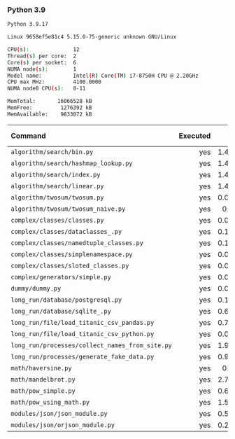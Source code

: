 ### **Python 3.9**

```bash
Python 3.9.17

Linux 9658ef5e81c4 5.15.0-75-generic unknown GNU/Linux

CPU(s):              12
Thread(s) per core:  2
Core(s) per socket:  6
NUMA node(s):        1
Model name:          Intel(R) Core(TM) i7-8750H CPU @ 2.20GHz
CPU max MHz:         4100.0000
NUMA node0 CPU(s):   0-11

MemTotal:       16066528 kB
MemFree:         1276392 kB
MemAvailable:    9833072 kB
```

| Command | Executed | Mean [s] | Stddev [s] | Median [s] | Min [s] | Max [s] | Memory [MB] |
|:---|---:|---:|---:|---:|---:|---:|---:|
| `algorithm/search/bin.py` | yes | 1.42989 | 0.02233 | 1.43403 | 1.40013 | 1.46244 | 29.59766 |
| `algorithm/search/hashmap_lookup.py` | yes | 1.44366 | 0.01612 | 1.44407 | 1.42367 | 1.47255 | 30.22305 |
| `algorithm/search/index.py` | yes | 1.44119 | 0.00712 | 1.44085 | 1.42973 | 1.45429 | 30.10937 |
| `algorithm/search/linear.py` | yes | 1.49391 | 0.01972 | 1.49649 | 1.46549 | 1.52727 | 31.00156 |
| `algorithm/twosum/twosum.py` | yes | 0.08554 | 0.00042 | 0.08544 | 0.08507 | 0.08648 | 22.4832 |
| `algorithm/twosum/twosum_naive.py` | yes | 0.0857 | 0.00042 | 0.08574 | 0.08505 | 0.08652 | 22.3 |
| `complex/classes/classes.py` | yes | 0.04751 | 0.0004 | 0.04765 | 0.04691 | 0.04803 | 22.5918 |
| `complex/classes/dataclasses_.py` | yes | 0.13666 | 0.00069 | 0.13665 | 0.13582 | 0.13784 | 22.81836 |
| `complex/classes/namedtuple_classes.py` | yes | 0.10004 | 0.00205 | 0.0993 | 0.09878 | 0.10535 | 22.23203 |
| `complex/classes/simplenamespace.py` | yes | 0.04939 | 0.00028 | 0.04924 | 0.04904 | 0.04996 | 22.40586 |
| `complex/classes/sloted_classes.py` | yes | 0.04805 | 0.00064 | 0.04785 | 0.04728 | 0.04915 | 22.38047 |
| `complex/generators/simple.py` | yes | 0.06579 | 0.00144 | 0.06536 | 0.06483 | 0.06966 | 22.61484 |
| `dummy/dummy.py` | yes | 0.03287 | 0.00028 | 0.03288 | 0.03253 | 0.03328 | 22.1457 |
| `long_run/database/postgresql.py` | yes | 0.16829 | 0.00179 | 0.16788 | 0.16693 | 0.17314 | 25.99922 |
| `long_run/database/sqlite_.py` | yes | 0.65587 | 0.00663 | 0.65338 | 0.64998 | 0.66944 | 65.73047 |
| `long_run/file/load_titanic_csv_pandas.py` | yes | 0.70569 | 0.00759 | 0.7026 | 0.69781 | 0.72369 | 64.33555 |
| `long_run/file/load_titanic_csv_python.py` | yes | 0.07865 | 0.0011 | 0.0782 | 0.07756 | 0.08068 | 22.04648 |
| `long_run/processes/collect_names_from_site.py` | yes | 1.92457 | 0.03282 | 1.92492 | 1.86665 | 1.96784 | 44.00625 |
| `long_run/processes/generate_fake_data.py` | yes | 0.90828 | 0.03115 | 0.89431 | 0.88525 | 0.97941 | 68.61523 |
| `math/haversine.py` | yes | 0.9635 | 0.01203 | 0.96534 | 0.94099 | 0.98069 | 22.13945 |
| `math/mandelbrot.py` | yes | 2.77376 | 0.03993 | 2.7637 | 2.73668 | 2.8592 | 42.32266 |
| `math/pow_simple.py` | yes | 0.62836 | 0.01007 | 0.62396 | 0.61848 | 0.64577 | 22.13984 |
| `math/pow_using_math.py` | yes | 1.57049 | 0.0239 | 1.56082 | 1.54443 | 1.605 | 21.90703 |
| `modules/json/json_module.py` | yes | 0.50424 | 0.00685 | 0.50335 | 0.49489 | 0.52053 | 22.58828 |
| `modules/json/orjson_module.py` | yes | 0.29562 | 0.00582 | 0.29642 | 0.28817 | 0.30604 | 23.1875 |
